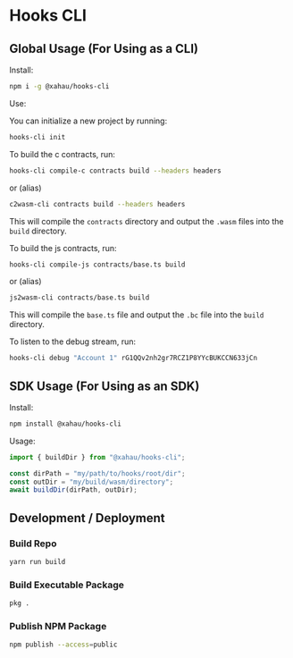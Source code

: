 # Hooks CLI

## Global Usage (For Using as a CLI)

Install:

```bash
npm i -g @xahau/hooks-cli
```

Use:

You can initialize a new project by running:

```bash
hooks-cli init
```

To build the c contracts, run:

```bash
hooks-cli compile-c contracts build --headers headers
```

or (alias)

```bash
c2wasm-cli contracts build --headers headers
```

This will compile the `contracts` directory and output the `.wasm` files into the `build` directory.

To build the js contracts, run:

```bash
hooks-cli compile-js contracts/base.ts build
```

or (alias)

```bash
js2wasm-cli contracts/base.ts build
```

This will compile the `base.ts` file and output the `.bc` file into the `build` directory.

To listen to the debug stream, run:

```bash
hooks-cli debug "Account 1" rG1QQv2nh2gr7RCZ1P8YYcBUKCCN633jCn
```

## SDK Usage (For Using as an SDK)

Install:

```bash
npm install @xahau/hooks-cli
```

Usage:

```javascript
import { buildDir } from "@xahau/hooks-cli";

const dirPath = "my/path/to/hooks/root/dir";
const outDir = "my/build/wasm/directory";
await buildDir(dirPath, outDir);
```

## Development / Deployment

### Build Repo

```bash
yarn run build
```

### Build Executable Package

```bash
pkg .
```

### Publish NPM Package

```bash
npm publish --access=public
```

